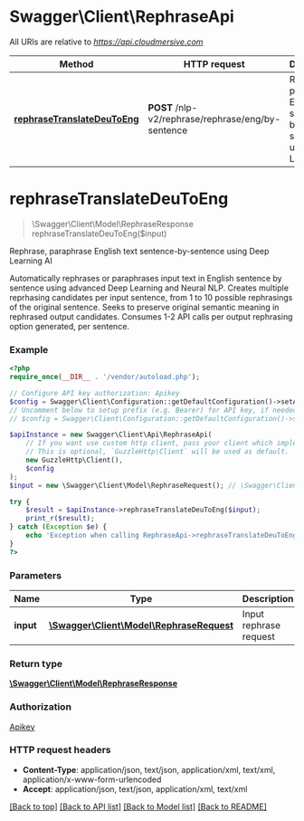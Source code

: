 # Swagger\Client\RephraseApi

All URIs are relative to *https://api.cloudmersive.com*

Method | HTTP request | Description
------------- | ------------- | -------------
[**rephraseTranslateDeuToEng**](RephraseApi.md#rephraseTranslateDeuToEng) | **POST** /nlp-v2/rephrase/rephrase/eng/by-sentence | Rephrase, paraphrase English text sentence-by-sentence using Deep Learning AI


# **rephraseTranslateDeuToEng**
> \Swagger\Client\Model\RephraseResponse rephraseTranslateDeuToEng($input)

Rephrase, paraphrase English text sentence-by-sentence using Deep Learning AI

Automatically rephrases or paraphrases input text in English sentence by sentence using advanced Deep Learning and Neural NLP.  Creates multiple reprhasing candidates per input sentence, from 1 to 10 possible rephrasings of the original sentence.  Seeks to preserve original semantic meaning in rephrased output candidates.  Consumes 1-2 API calls per output rephrasing option generated, per sentence.

### Example
```php
<?php
require_once(__DIR__ . '/vendor/autoload.php');

// Configure API key authorization: Apikey
$config = Swagger\Client\Configuration::getDefaultConfiguration()->setApiKey('Apikey', 'YOUR_API_KEY');
// Uncomment below to setup prefix (e.g. Bearer) for API key, if needed
// $config = Swagger\Client\Configuration::getDefaultConfiguration()->setApiKeyPrefix('Apikey', 'Bearer');

$apiInstance = new Swagger\Client\Api\RephraseApi(
    // If you want use custom http client, pass your client which implements `GuzzleHttp\ClientInterface`.
    // This is optional, `GuzzleHttp\Client` will be used as default.
    new GuzzleHttp\Client(),
    $config
);
$input = new \Swagger\Client\Model\RephraseRequest(); // \Swagger\Client\Model\RephraseRequest | Input rephrase request

try {
    $result = $apiInstance->rephraseTranslateDeuToEng($input);
    print_r($result);
} catch (Exception $e) {
    echo 'Exception when calling RephraseApi->rephraseTranslateDeuToEng: ', $e->getMessage(), PHP_EOL;
}
?>
```

### Parameters

Name | Type | Description  | Notes
------------- | ------------- | ------------- | -------------
 **input** | [**\Swagger\Client\Model\RephraseRequest**](../Model/RephraseRequest.md)| Input rephrase request |

### Return type

[**\Swagger\Client\Model\RephraseResponse**](../Model/RephraseResponse.md)

### Authorization

[Apikey](../../README.md#Apikey)

### HTTP request headers

 - **Content-Type**: application/json, text/json, application/xml, text/xml, application/x-www-form-urlencoded
 - **Accept**: application/json, text/json, application/xml, text/xml

[[Back to top]](#) [[Back to API list]](../../README.md#documentation-for-api-endpoints) [[Back to Model list]](../../README.md#documentation-for-models) [[Back to README]](../../README.md)


